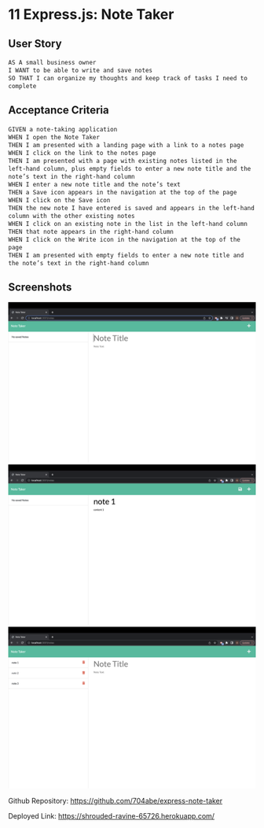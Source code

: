 # 11 Express.js: Note Taker

## User Story

```
AS A small business owner
I WANT to be able to write and save notes
SO THAT I can organize my thoughts and keep track of tasks I need to complete
```


## Acceptance Criteria

```
GIVEN a note-taking application
WHEN I open the Note Taker
THEN I am presented with a landing page with a link to a notes page
WHEN I click on the link to the notes page
THEN I am presented with a page with existing notes listed in the left-hand column, plus empty fields to enter a new note title and the note’s text in the right-hand column
WHEN I enter a new note title and the note’s text
THEN a Save icon appears in the navigation at the top of the page
WHEN I click on the Save icon
THEN the new note I have entered is saved and appears in the left-hand column with the other existing notes
WHEN I click on an existing note in the list in the left-hand column
THEN that note appears in the right-hand column
WHEN I click on the Write icon in the navigation at the top of the page
THEN I am presented with empty fields to enter a new note title and the note’s text in the right-hand column
```

## Screenshots

![No Saved Notes](/Assets/Screen%20Shot%202022-09-24%20at%204.29.52%20PM.png)
![No Saved Notes](/Assets/Screen%20Shot%202022-09-24%20at%205.39.24%20PM.png)
![No Saved Notes](/Assets/Screen%20Shot%202022-09-24%20at%205.39.48%20PM.png)

Github Repository: https://github.com/704abe/express-note-taker

Deployed Link: https://shrouded-ravine-65726.herokuapp.com/